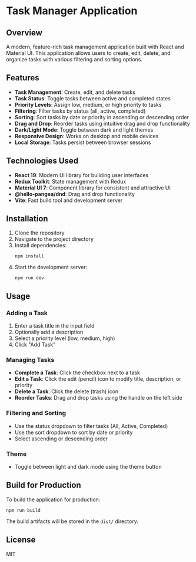 # Task Manager Application

## Overview
A modern, feature-rich task management application built with React and Material UI. This application allows users to create, edit, delete, and organize tasks with various filtering and sorting options.

## Features
- **Task Management**: Create, edit, and delete tasks
- **Task Status**: Toggle tasks between active and completed states
- **Priority Levels**: Assign low, medium, or high priority to tasks
- **Filtering**: Filter tasks by status (all, active, completed)
- **Sorting**: Sort tasks by date or priority in ascending or descending order
- **Drag and Drop**: Reorder tasks using intuitive drag and drop functionality
- **Dark/Light Mode**: Toggle between dark and light themes
- **Responsive Design**: Works on desktop and mobile devices
- **Local Storage**: Tasks persist between browser sessions

## Technologies Used
- **React 19**: Modern UI library for building user interfaces
- **Redux Toolkit**: State management with Redux
- **Material UI 7**: Component library for consistent and attractive UI
- **@hello-pangea/dnd**: Drag and drop functionality
- **Vite**: Fast build tool and development server

## Installation

1. Clone the repository
2. Navigate to the project directory
3. Install dependencies:
   ```
   npm install
   ```
4. Start the development server:
   ```
   npm run dev
   ```

## Usage

### Adding a Task
1. Enter a task title in the input field
2. Optionally add a description
3. Select a priority level (low, medium, high)
4. Click "Add Task"

### Managing Tasks
- **Complete a Task**: Click the checkbox next to a task
- **Edit a Task**: Click the edit (pencil) icon to modify title, description, or priority
- **Delete a Task**: Click the delete (trash) icon
- **Reorder Tasks**: Drag and drop tasks using the handle on the left side

### Filtering and Sorting
- Use the status dropdown to filter tasks (All, Active, Completed)
- Use the sort dropdown to sort by date or priority
- Select ascending or descending order

### Theme
- Toggle between light and dark mode using the theme button

## Build for Production

To build the application for production:

```
npm run build
```

The build artifacts will be stored in the `dist/` directory.

## License

MIT
